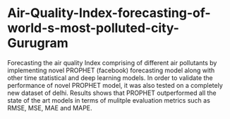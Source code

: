 # Air-Quality-Index-forecasting-of-world-s-most-polluted-city-Gurugram
Forecasting the air quality Index comprising of different air pollutants by implementing novel PROPHET (facebook) forecasting model along with other time statistical and deep learning models. In order to validate the performance of novel PROPHET model, it was also tested on a completely new dataset of delhi. Results shows that PROPHET outperformed all the state of the art models in terms of mulitple evaluation metrics such as RMSE, MSE, MAE and MAPE. 
